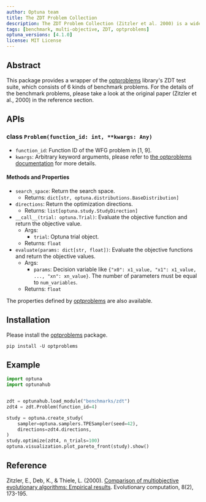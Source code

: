 ```yaml
---
author: Optuna team
title: The ZDT Problem Collection
description: The ZDT Problem Collection (Zitzler et al. 2000) is a widely-used benchmark suite for multi-objective optimization. This package is a wrapper of the optproblems library.
tags: [benchmark, multi-objective, ZDT, optproblems]
optuna_versions: [4.1.0]
license: MIT License
---
```


## Abstract

This package provides a wrapper of the [optproblems](https://www.simonwessing.de/optproblems/doc/index.html) library's ZDT test suite, which consists of 6 kinds of benchmark problems. For the details of the benchmark problems, please take a look at the original paper (Zitzler et al., 2000) in the reference section.

## APIs

### class `Problem(function_id: int, **kwargs: Any)`

- `function_id`: Function ID of the WFG problem in \[1, 9\].
- `kwargs`: Arbitrary keyword arguments, please refer to [the optproblems documentation](https://www.simonwessing.de/optproblems/doc/zdt.html) for more details.

#### Methods and Properties

- `search_space`: Return the search space.
  - Returns: `dict[str, optuna.distributions.BaseDistribution]`
- `directions`: Return the optimization directions.
  - Returns: `list[optuna.study.StudyDirection]`
- `__call__(trial: optuna.Trial)`: Evaluate the objective function and return the objective value.
  - Args:
    - `trial`: Optuna trial object.
  - Returns: `float`
- `evaluate(params: dict[str, float])`: Evaluate the objective functions and return the objective values.
  - Args:
    - `params`: Decision variable like `{"x0": x1_value, "x1": x1_value, ..., "xn": xn_value}`. The number of parameters must be equal to `num_variables`.
  - Returns: `float`

The properties defined by [optproblems](https://www.simonwessing.de/optproblems/doc/zdt.html) are also available.

## Installation

Please install the [optproblems](https://pypi.org/project/optproblems/) package.

```shell
pip install -U optproblems
```

## Example

```python
import optuna
import optunahub


zdt = optunahub.load_module("benchmarks/zdt")
zdt4 = zdt.Problem(function_id=4)

study = optuna.create_study(
    sampler=optuna.samplers.TPESampler(seed=42),
    directions=zdt4.directions,
)
study.optimize(zdt4, n_trials=100)
optuna.visualization.plot_pareto_front(study).show()
```

## Reference

Zitzler, E., Deb, K., & Thiele, L. (2000). [Comparison of multiobjective evolutionary algorithms: Empirical results](https://ieeexplore.ieee.org/abstract/document/6787994). Evolutionary computation, 8(2), 173-195.
